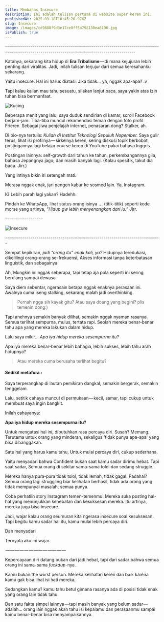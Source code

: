 ```yaml
---
title: Membahas Insecure
description: Ini adalah tulisan pertama di website super keren ini.
publishedAt: 2025-03-18T10:45:26.976Z
slug: Insecure
image: /images/cd9888f9d3e17ce0ff5a798130ea8196.jpg
isPublish: true
---
```

\-﻿-----------------------------------------------------------------------------------------------------------------------------------------------

Katanya, sekarang kita hidup di **Era Tribalisme** — di mana kejujuran lebih penting dari viralitas. Jadi, inilah tulisan terjujur dari semua keresahanku sekarang.

Yaitu insecure. Hal ini harus diatasi. Jika tidak… ya, nggak apa-apa? :v

Tapi kalau kalian mau tahu sesuatu, silakan lanjut baca, saya yakin atas izin tuhan bisa bermanfaat.



![Kucing](/images/cd9888f9d3e17ce0ff5a798130ea8196.jpg "Kucing")

Beberapa menit yang lalu, saya duduk sendirian di kamar, scroll Facebook berjam-jam. Tiba-tiba muncul rekomendasi teman dengan foto profil Frieren. Sebagai jiwa penjelajah internet, penasaran dong? Stalker, ah.

Di bio-nya tertulis: *Kuliah di Institut Teknologi Sepuluh Nopember.* Saya gulir terus, lihat isi profilnya — sirkelnya keren, sering diskusi topik berbobot, postingannya lagi belajar course keren di YouTube pakai bahasa Inggris.

Postingan lainnya: self-growth dari tahun ke tahun, perkembangannya gila, bahasa Jepangnya jago, dan masih banyak lagi. (Kalau spesifik, takut dia baca. Jirr.)

Yang intinya bikin iri setengah mati.

Merasa nggak enak, jari pengen kabur ke sosmed lain. Ya, Instagram.

IG Lebih parah lagi yakan? Hadehh.

Pindah ke WhatsApp, lihat status orang isinya **…** (titik-titik) seperti kode morse yang artinya, *“Hidup gw lebih menyenangkan dari lu.”* Jirr.

\-﻿------------------

![Insecure](https://cdn-images-1.medium.com/max/800/0*yRI__72_s3ZLjDwH "Insecure")

\-﻿------------------------------------------------------------------------------

Sempat kepikiran, *jadi “orang itu” enak kali, ya?* Hidupnya teredukasi, dikelilingi orang-orang se-frekuensi, Akses informasi tanpa keterbatasan linguistik, dan sebagainya.

Ah, Mungkin ini nggak seberapa, tapi tetap aja pola seperti ini sering berulang sampai dewasa.

Saya diem sebentar, ngerasain betapa nggak enaknya perasaan ini. Awalnya cuma iseng stalking, sekarang malah jadi overthinking. 

> Pernah ngga sih kayak gitu? Atau saya doang yang begini? plis temenin dong:)

Tapi anehnya semakin banyak dilihat, semakin nggak nyaman rasanya. Semua terlihat sempurna, mulus, tertata rapi. Seolah mereka benar-benar tahu apa yang mereka lakukan dalam hidup.

Lalu saya mikir… *Apa iya hidup mereka sesempurna itu?*

Apa iya mereka benar-benar lebih bahagia, lebih sukses, lebih tahu arah hidupnya?

> Atau mereka cuma berusaha terlihat begitu?

#### Sedikit metafora :

Saya terperangkap di lautan pemikiran dangkal, semakin bergerak, semakin tenggelam. 

Lalu, setitik cahaya muncul di permukaan — kecil, samar, tapi cukup untuk membuat saya ingin bangkit.

Inilah cahayanya:

**Apa iya hidup mereka sesempurna itu?**

Untuk mengatasi hal ini, dibutuhkan rasa percaya diri. Susah? Memang. Terutama untuk orang yang minderan, sekaligus 'tidak punya apa-apa' yang bisa dibanggakan.

Satu hal yang harus kamu tahu, Untuk mulai percaya diri, cukup sederhana. 

Yaitu menyadari bahwa Confident bukan saat kamu sadar dirimu hebat. Tapi saat sadar, Semua orang di sekitar sama-sama tolol dan sedang struggle.

Mereka hanya pura-pura tidak tolol, tidak lemah, tidak gagal. Padahal? Semua orang lagi struggling biar kelihatan berhasil, tidak ada orang yang tidak mempunyai masalah, semua punya.

Coba perhatiin story Instagram temen-temenmu. Mereka suka posting hal-hal yang menunjukkan kehebatan dan kesuksesan mereka. Itu artinya, mereka juga bisa insecure.

Jadi, wajar kalau orang seumuran kita ngerasa insecure soal kesuksesan. Tapi begitu kamu sadar hal itu, kamu mulai lebih percaya diri. 

Dan menyadari

Ternyata aku ini wajar.

 — — — — — — — — — — — — — 

Kepercayaan diri datang bukan dari jadi hebat, tapi dari sadar bahwa semua orang ini sama-sama *fuckdup*-nya.

Kamu bukan the worst person. Mereka kelihatan keren dan baik karena kamu gak bisa lihat isi hati mereka.

Sedangkan kamu? kamu tahu betul gimana rasanya ada di posisi tidak enak yang orang lain tidak tahu.

Dan satu fakta simpel lainnya — tapi masih banyak yang belum sadar — adalah… orang lain nggak akan tahu isi kepalamu dan perasaanmu sampai kamu benar-benar bisa menyampaikannya.